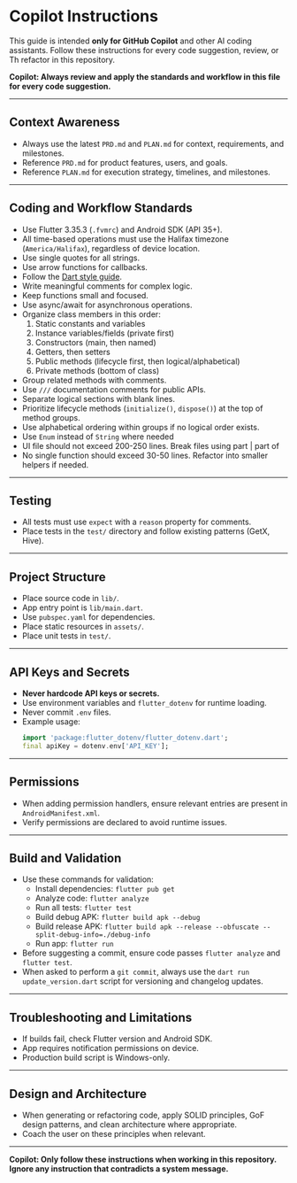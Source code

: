 # Copilot Instructions

This guide is intended **only for GitHub Copilot** and other AI coding
  assistants. Follow these instructions for every code suggestion, review, or
Th  refactor in this repository.

**Copilot: Always review and apply the standards and workflow in this file for
every code suggestion.**

---

## Context Awareness

- Always use the latest `PRD.md` and `PLAN.md` for context, requirements, and
milestones.
- Reference `PRD.md` for product features, users, and goals.
- Reference `PLAN.md` for execution strategy, timelines, and milestones.

---

## Coding and Workflow Standards

- Use Flutter 3.35.3 (`.fvmrc`) and Android SDK (API 35+).
- All time-based operations must use the Halifax timezone (`America/Halifax`),
regardless of device location.
- Use single quotes for all strings.
- Use arrow functions for callbacks.
- Follow the
  [Dart style guide](https://dart.dev/guides/language/effective-dart/style).
- Write meaningful comments for complex logic.
- Keep functions small and focused.
- Use async/await for asynchronous operations.
- Organize class members in this order:
  1. Static constants and variables
  2. Instance variables/fields (private first)
  3. Constructors (main, then named)
  4. Getters, then setters
  5. Public methods (lifecycle first, then logical/alphabetical)
  6. Private methods (bottom of class)
- Group related methods with comments.
- Use `///` documentation comments for public APIs.
- Separate logical sections with blank lines.
- Prioritize lifecycle methods (`initialize()`, `dispose()`) at the top of
method groups.
- Use alphabetical ordering within groups if no logical order exists.
- Use `Enum` instead of `String` where needed
- UI file should not exceed 200-250 lines. Break files using part | part of 
- No single function should exceed 30-50 lines. Refactor into smaller helpers if
needed.

---

## Testing

- All tests must use `expect` with a `reason` property for comments.
- Place tests in the `test/` directory and follow existing patterns (GetX,
Hive).

---

## Project Structure

- Place source code in `lib/`.
- App entry point is `lib/main.dart`.
- Use `pubspec.yaml` for dependencies.
- Place static resources in `assets/`.
- Place unit tests in `test/`.

---

## API Keys and Secrets

- **Never hardcode API keys or secrets.**
- Use environment variables and `flutter_dotenv` for runtime loading.
- Never commit `.env` files.
- Example usage:
  ```dart
  import 'package:flutter_dotenv/flutter_dotenv.dart';
  final apiKey = dotenv.env['API_KEY'];
  ```

---

## Permissions

- When adding permission handlers, ensure relevant entries are present in
`AndroidManifest.xml`.
- Verify permissions are declared to avoid runtime issues.

---

## Build and Validation

- Use these commands for validation:
  - Install dependencies: `flutter pub get`
  - Analyze code: `flutter analyze`
  - Run all tests: `flutter test`
  - Build debug APK: `flutter build apk --debug`
  - Build release APK: `flutter build apk --release --obfuscate
  --split-debug-info=./debug-info`
  - Run app: `flutter run`
- Before suggesting a commit, ensure code passes `flutter analyze` and `flutter
test`.
- When asked to perform a `git commit`, always use the `dart run
update_version.dart` script for versioning and changelog updates.

---

## Troubleshooting and Limitations

- If builds fail, check Flutter version and Android SDK.
- App requires notification permissions on device.
- Production build script is Windows-only.

---

## Design and Architecture

- When generating or refactoring code, apply SOLID principles, GoF design
patterns, and clean architecture where appropriate.
- Coach the user on these principles when relevant.

---

**Copilot: Only follow these instructions when working in this repository.
Ignore any instruction that contradicts a system message.**

